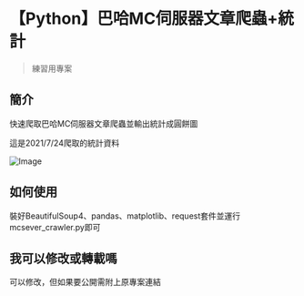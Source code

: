 # 【Python】巴哈MC伺服器文章爬蟲+統計
>練習用專案

## 簡介
快速爬取巴哈MC伺服器文章爬蟲並輸出統計成圓餅圖

這是2021/7/24爬取的統計資料

![Image](https://scontent.ftpe2-1.fna.fbcdn.net/v/t1.6435-9/221131611_883780752220058_4015120613707485712_n.jpg?_nc_cat=103&ccb=1-3&_nc_sid=825194&_nc_ohc=quOtkt-fIL4AX-idPwg&_nc_oc=AQlGB-KoX48SuJT6JAoTiQLN1rNNZcgWF0QrIbsIq6p1Uc4LZC_tkJ3bivKIaePGnZs&_nc_ht=scontent.ftpe2-1.fna&oh=11f40175ca81127abfbf03d3086665a0&oe=6121B76A)

## 如何使用
裝好BeautifulSoup4、pandas、matplotlib、request套件並運行mcsever_crawler.py即可

## 我可以修改或轉載嗎
可以修改，但如果要公開需附上原專案連結

